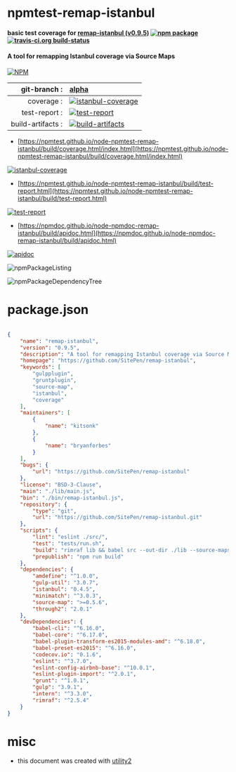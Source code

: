 # npmtest-remap-istanbul

#### basic test coverage for  [remap-istanbul (v0.9.5)](https://github.com/SitePen/remap-istanbul)  [![npm package](https://img.shields.io/npm/v/npmtest-remap-istanbul.svg?style=flat-square)](https://www.npmjs.org/package/npmtest-remap-istanbul) [![travis-ci.org build-status](https://api.travis-ci.org/npmtest/node-npmtest-remap-istanbul.svg)](https://travis-ci.org/npmtest/node-npmtest-remap-istanbul)

#### A tool for remapping Istanbul coverage via Source Maps

[![NPM](https://nodei.co/npm/remap-istanbul.png?downloads=true&downloadRank=true&stars=true)](https://www.npmjs.com/package/remap-istanbul)

| git-branch : | [alpha](https://github.com/npmtest/node-npmtest-remap-istanbul/tree/alpha)|
|--:|:--|
| coverage : | [![istanbul-coverage](https://npmtest.github.io/node-npmtest-remap-istanbul/build/coverage.badge.svg)](https://npmtest.github.io/node-npmtest-remap-istanbul/build/coverage.html/index.html)|
| test-report : | [![test-report](https://npmtest.github.io/node-npmtest-remap-istanbul/build/test-report.badge.svg)](https://npmtest.github.io/node-npmtest-remap-istanbul/build/test-report.html)|
| build-artifacts : | [![build-artifacts](https://npmtest.github.io/node-npmtest-remap-istanbul/glyphicons_144_folder_open.png)](https://github.com/npmtest/node-npmtest-remap-istanbul/tree/gh-pages/build)|

- [https://npmtest.github.io/node-npmtest-remap-istanbul/build/coverage.html/index.html](https://npmtest.github.io/node-npmtest-remap-istanbul/build/coverage.html/index.html)

[![istanbul-coverage](https://npmtest.github.io/node-npmtest-remap-istanbul/build/screenCapture.buildCi.browser.%252Ftmp%252Fbuild%252Fcoverage.lib.html.png)](https://npmtest.github.io/node-npmtest-remap-istanbul/build/coverage.html/index.html)

- [https://npmtest.github.io/node-npmtest-remap-istanbul/build/test-report.html](https://npmtest.github.io/node-npmtest-remap-istanbul/build/test-report.html)

[![test-report](https://npmtest.github.io/node-npmtest-remap-istanbul/build/screenCapture.buildCi.browser.%252Ftmp%252Fbuild%252Ftest-report.html.png)](https://npmtest.github.io/node-npmtest-remap-istanbul/build/test-report.html)

- [https://npmdoc.github.io/node-npmdoc-remap-istanbul/build/apidoc.html](https://npmdoc.github.io/node-npmdoc-remap-istanbul/build/apidoc.html)

[![apidoc](https://npmdoc.github.io/node-npmdoc-remap-istanbul/build/screenCapture.buildCi.browser.%252Ftmp%252Fbuild%252Fapidoc.html.png)](https://npmdoc.github.io/node-npmdoc-remap-istanbul/build/apidoc.html)

![npmPackageListing](https://npmtest.github.io/node-npmtest-remap-istanbul/build/screenCapture.npmPackageListing.svg)

![npmPackageDependencyTree](https://npmtest.github.io/node-npmtest-remap-istanbul/build/screenCapture.npmPackageDependencyTree.svg)



# package.json

```json

{
    "name": "remap-istanbul",
    "version": "0.9.5",
    "description": "A tool for remapping Istanbul coverage via Source Maps",
    "homepage": "https://github.com/SitePen/remap-istanbul",
    "keywords": [
        "gulpplugin",
        "gruntplugin",
        "source-map",
        "istanbul",
        "coverage"
    ],
    "maintainers": [
        {
            "name": "kitsonk"
        },
        {
            "name": "bryanforbes"
        }
    ],
    "bugs": {
        "url": "https://github.com/SitePen/remap-istanbul"
    },
    "license": "BSD-3-Clause",
    "main": "./lib/main.js",
    "bin": "./bin/remap-istanbul.js",
    "repository": {
        "type": "git",
        "url": "https://github.com/SitePen/remap-istanbul.git"
    },
    "scripts": {
        "lint": "eslint ./src/",
        "test": "tests/run.sh",
        "build": "rimraf lib && babel src --out-dir ./lib --source-maps",
        "prepublish": "npm run build"
    },
    "dependencies": {
        "amdefine": "^1.0.0",
        "gulp-util": "3.0.7",
        "istanbul": "0.4.5",
        "minimatch": "^3.0.3",
        "source-map": ">=0.5.6",
        "through2": "2.0.1"
    },
    "devDependencies": {
        "babel-cli": "^6.16.0",
        "babel-core": "^6.17.0",
        "babel-plugin-transform-es2015-modules-amd": "^6.18.0",
        "babel-preset-es2015": "^6.16.0",
        "codecov.io": "0.1.6",
        "eslint": "^3.7.0",
        "eslint-config-airbnb-base": "^10.0.1",
        "eslint-plugin-import": "^2.0.1",
        "grunt": "^1.0.1",
        "gulp": "3.9.1",
        "intern": "^3.3.0",
        "rimraf": "^2.5.4"
    }
}
```



# misc
- this document was created with [utility2](https://github.com/kaizhu256/node-utility2)
